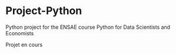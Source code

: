 # Project-Python
Python project for the ENSAE course Python for Data Scientists and Economists

Projet en cours
